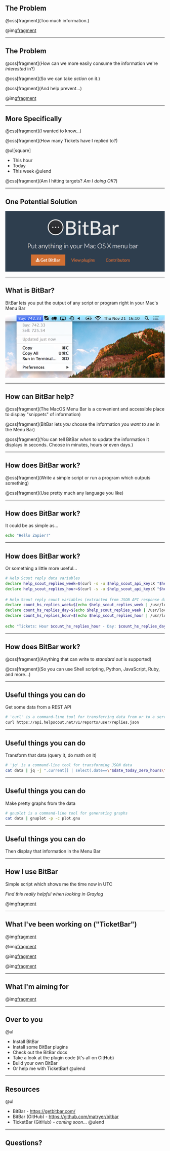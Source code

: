 ## The Problem

@css[fragment](Too much information.)

@img[fragment](https://media.giphy.com/media/3o6gDSdED1B5wjC2Gc/giphy.gif)

---

## The Problem

@css[fragment](How can we more easily consume the information we're *interested* in?)

@css[fragment](So we can take *action* on it.)

@css[fragment](And help prevent...)

@img[fragment](https://media.giphy.com/media/R0kVcQUow2Xtu/giphy.gif)

---

## More Specifically

@css[fragment](I wanted to know...)

@css[fragment](How many Tickets have I replied to?)

@ul[square]
- This hour
- Today
- This week
@ulend

@css[fragment](Am I hitting targets? *Am I doing OK?*)

---

## One Potential Solution

![BitBar](template/img/bitbar.png)

---

## What is BitBar?

BitBar lets you put the output of any script or program right in your Mac's Menu Bar

![BitBar Preview](template/img/bitbar-preview.png)

---

## How can BitBar help?

@css[fragment](The MacOS Menu Bar is a convenient and accessible place to display "snippets" of information)

@css[fragment](BitBar lets *you* choose the information *you want to see* in the Menu Bar)

@css[fragment](You can tell BitBar *when* to update the information it displays in seconds. Choose in minutes, hours or even days.)

---

## How does BitBar work?

@css[fragment](Write a simple script or run a program which outputs something)

@css[fragment](Use pretty much any language you like)

---

## How does BitBar work?

It could be as simple as...

```bash
echo "Hello Zapier!"
```

---

## How does BitBar work?

Or something a little more useful...

```bash
# Help Scout reply data variables
declare help_scout_replies_week=$(curl -s -u $help_scout_api_key:X "$help_scout_url?start=$start_date_this_week&end=$end_date_this_week&viewBy=day&user=$help_scout_user_id")
declare help_scout_replies_hour=$(curl -s -u $help_scout_api_key:X "$help_scout_url?start=$start_date_this_hour&end=$end_date_this_hour&viewBy=day&user=$help_scout_user_id")

# Help Scout reply count variables (extracted from JSON API response data using 'jq')
declare count_hs_replies_week=$(echo $help_scout_replies_week | /usr/local/bin/jq -j -s 'map(.current[].replies) | add')
declare count_hs_replies_day=$(echo $help_scout_replies_week | /usr/local/bin/jq -j ".current[] | select(.date==\"$date_today_zero_hours\").replies")
declare count_hs_replies_hour=$(echo $help_scout_replies_hour | /usr/local/bin/jq -j '.current[0].replies')

echo "Tickets: Hour $count_hs_replies_hour - Day: $count_hs_replies_day -  Week: count_hs_replies_week | size=12"
```

---

## How does BitBar work?

@css[fragment](Anything that can write to *standard out* is supported)

@css[fragment](So you can use Shell scripting, Python, JavaScript, Ruby, and more...)

---

## Useful things you can do

Get some data from a REST API

```bash
# 'curl' is a command-line tool for transferring data from or to a servers
curl https://api.helpscout.net/v1/reports/user/replies.json
```

---

## Useful things you can do

Transform that data (query it, do math on it)

```bash
# 'jq' is a command-line tool for transforming JSON data
cat data | jq -j ".current[] | select(.date==\"$date_today_zero_hours\").replies"
```

---

## Useful things you can do

Make pretty graphs from the data

```bash
# gnuplot is a command-line tool for generating graphs
cat data | gnuplot -p -c plot.gnu
```

---

## Useful things you can do

Then display that information in the Menu Bar

---

## How I use BitBar

Simple script which shows me the time now in UTC

*Find this really helpful when looking in Graylog*

@img[fragment](template/img/timestamp-napkin.png)

---

## What I've been working on ("TicketBar")

@img[fragment](template/img/ticket-numbers.png)

@img[fragment](template/img/ticket-bar-r2.png)

@img[fragment](template/img/ticket-bar-r3.png)

@img[fragment](template/img/ticket-bar-actual.png)

---

## What I'm aiming for

@img[fragment](template/img/ticket-bar-mock.png)

---

## Over to you

@ul
- Install BitBar
- Install some BitBar plugins
- Check out the BitBar docs
- Take a look at the plugin code (it's all on GitHub)
- Build your own BitBar
- Or help me with TicketBar!
@ulend

---

## Resources

@ul
- BitBar - https://getbitbar.com/
- BitBar (GitHub) - https://github.com/matryer/bitbar
- TicketBar (GitHub) - *coming soon...*
@ulend

---

## Questions?